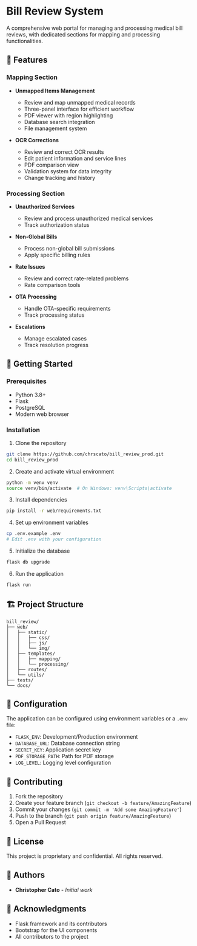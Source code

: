 # Bill Review System

A comprehensive web portal for managing and processing medical bill reviews, with dedicated sections for mapping and processing functionalities.

## 🌟 Features

### Mapping Section
- **Unmapped Items Management**
  - Review and map unmapped medical records
  - Three-panel interface for efficient workflow
  - PDF viewer with region highlighting
  - Database search integration
  - File management system

- **OCR Corrections**
  - Review and correct OCR results
  - Edit patient information and service lines
  - PDF comparison view
  - Validation system for data integrity
  - Change tracking and history

### Processing Section
- **Unauthorized Services**
  - Review and process unauthorized medical services
  - Track authorization status

- **Non-Global Bills**
  - Process non-global bill submissions
  - Apply specific billing rules

- **Rate Issues**
  - Review and correct rate-related problems
  - Rate comparison tools

- **OTA Processing**
  - Handle OTA-specific requirements
  - Track processing status

- **Escalations**
  - Manage escalated cases
  - Track resolution progress

## 🚀 Getting Started

### Prerequisites
- Python 3.8+
- Flask
- PostgreSQL
- Modern web browser

### Installation

1. Clone the repository
```bash
git clone https://github.com/chrscato/bill_review_prod.git
cd bill_review_prod
```

2. Create and activate virtual environment
```bash
python -m venv venv
source venv/bin/activate  # On Windows: venv\Scripts\activate
```

3. Install dependencies
```bash
pip install -r web/requirements.txt
```

4. Set up environment variables
```bash
cp .env.example .env
# Edit .env with your configuration
```

5. Initialize the database
```bash
flask db upgrade
```

6. Run the application
```bash
flask run
```

## 🏗️ Project Structure

```
bill_review/
├── web/
│   ├── static/
│   │   ├── css/
│   │   ├── js/
│   │   └── img/
│   ├── templates/
│   │   ├── mapping/
│   │   └── processing/
│   ├── routes/
│   └── utils/
├── tests/
└── docs/
```

## 🔧 Configuration

The application can be configured using environment variables or a `.env` file:

- `FLASK_ENV`: Development/Production environment
- `DATABASE_URL`: Database connection string
- `SECRET_KEY`: Application secret key
- `PDF_STORAGE_PATH`: Path for PDF storage
- `LOG_LEVEL`: Logging level configuration

## 🤝 Contributing

1. Fork the repository
2. Create your feature branch (`git checkout -b feature/AmazingFeature`)
3. Commit your changes (`git commit -m 'Add some AmazingFeature'`)
4. Push to the branch (`git push origin feature/AmazingFeature`)
5. Open a Pull Request

## 📝 License

This project is proprietary and confidential. All rights reserved.

## 👥 Authors

- **Christopher Cato** - *Initial work*

## 🙏 Acknowledgments

- Flask framework and its contributors
- Bootstrap for the UI components
- All contributors to the project